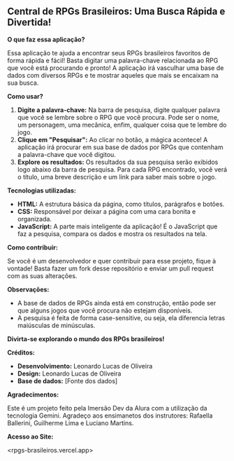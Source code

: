 ## Central de RPGs Brasileiros: Uma Busca Rápida e Divertida! 

**O que faz essa aplicação?**

Essa aplicação te ajuda a encontrar seus RPGs brasileiros favoritos de forma rápida e fácil! Basta digitar uma palavra-chave relacionada ao RPG que você está procurando e pronto! A aplicação irá vasculhar uma base de dados com diversos RPGs e te mostrar aqueles que mais se encaixam na sua busca.

**Como usar?**

1. **Digite a palavra-chave:** Na barra de pesquisa, digite qualquer palavra que você se lembre sobre o RPG que você procura. Pode ser o nome, um personagem, uma mecânica, enfim, qualquer coisa que te lembre do jogo.
2. **Clique em "Pesquisar":** Ao clicar no botão, a mágica acontece! A aplicação irá procurar em sua base de dados por RPGs que contenham a palavra-chave que você digitou.
3. **Explore os resultados:** Os resultados da sua pesquisa serão exibidos logo abaixo da barra de pesquisa. Para cada RPG encontrado, você verá o título, uma breve descrição e um link para saber mais sobre o jogo.

**Tecnologias utilizadas:**

* **HTML:** A estrutura básica da página, como títulos, parágrafos e botões.
* **CSS:** Responsável por deixar a página com uma cara bonita e organizada.
* **JavaScript:** A parte mais inteligente da aplicação! É o JavaScript que faz a pesquisa, compara os dados e mostra os resultados na tela.

**Como contribuir:**

Se você é um desenvolvedor e quer contribuir para esse projeto, fique à vontade! Basta fazer um fork desse repositório e enviar um pull request com as suas alterações. 

**Observações:**

* A base de dados de RPGs ainda está em construção, então pode ser que alguns jogos que você procura não estejam disponíveis.
* A pesquisa é feita de forma case-sensitive, ou seja, ela diferencia letras maiúsculas de minúsculas. 

**Divirta-se explorando o mundo dos RPGs brasileiros!**

**Créditos:**

* **Desenvolvimento:** Leonardo Lucas de Oliveira
* **Design:** Leonardo Lucas de Oliveira
* **Base de dados:** [Fonte dos dados]


**Agradecimentos:**

Este é um projeto feito pela Imersão Dev da Alura com a utilização da tecnologia Gemini. Agradeço aos ensimanetos dos instrutores: Rafaella Ballerini, Guilherme Lima e Luciano Martins.


**Acesso ao Site:**

<rpgs-brasileiros.vercel.app>
